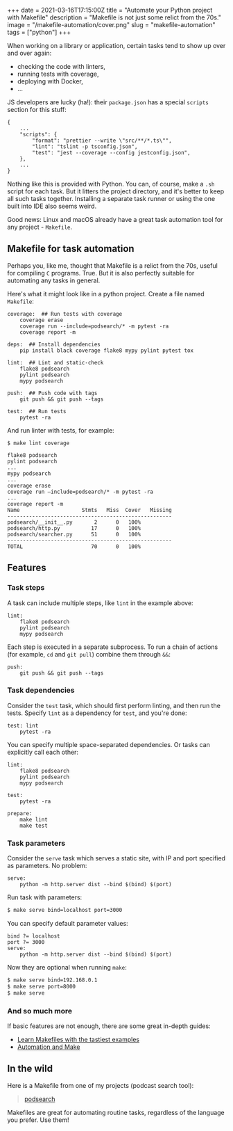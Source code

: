 +++
date = 2021-03-16T17:15:00Z
title = "Automate your Python project with Makefile"
description = "Makefile is not just some relict from the 70s."
image = "/makefile-automation/cover.png"
slug = "makefile-automation"
tags = ["python"]
+++

When working on a library or application, certain tasks tend to show up over and over again:

-   checking the code with linters,
-   running tests with coverage,
-   deploying with Docker,
-   ...

JS developers are lucky (ha!): their `package.json` has a special `scripts` section for this stuff:

```
{
    ...
    "scripts": {
        "format": "prettier --write \"src/**/*.ts\"",
        "lint": "tslint -p tsconfig.json",
        "test": "jest --coverage --config jestconfig.json",
    },
    ...
}
```

Nothing like this is provided with Python. You can, of course, make a `.sh` script for each task. But it litters the project directory, and it's better to keep all such tasks together. Installing a separate task runner or using the one built into IDE also seems weird.

Good news: Linux and macOS already have a great task automation tool for any project - `Makefile`.

## Makefile for task automation

Perhaps you, like me, thought that Makefile is a relict from the 70s, useful for compiling `C` programs. True. But it is also perfectly suitable for automating any tasks in general.

Here's what it might look like in a python project. Create a file named `Makefile`:

```
coverage:  ## Run tests with coverage
	coverage erase
	coverage run --include=podsearch/* -m pytest -ra
	coverage report -m

deps:  ## Install dependencies
	pip install black coverage flake8 mypy pylint pytest tox

lint:  ## Lint and static-check
	flake8 podsearch
	pylint podsearch
	mypy podsearch

push:  ## Push code with tags
	git push && git push --tags

test:  ## Run tests
	pytest -ra
```

And run linter with tests, for example:

```
$ make lint coverage

flake8 podsearch
pylint podsearch
...
mypy podsearch
...
coverage erase
coverage run —include=podsearch/* -m pytest -ra
...
coverage report -m
Name                    Stmts   Miss  Cover   Missing
-----------------------------------------------------
podsearch/__init__.py       2      0   100%
podsearch/http.py          17      0   100%
podsearch/searcher.py      51      0   100%
-----------------------------------------------------
TOTAL                      70      0   100%
```

## Features

### Task steps

A task can include multiple steps, like `lint` in the example above:

```
lint:
	flake8 podsearch
	pylint podsearch
	mypy podsearch
```

Each step is executed in a separate subprocess. To run a chain of actions (for example, `cd` and `git pull`) combine them through `&&`:

```
push:
	git push && git push --tags
```

### Task dependencies

Consider the `test` task, which should first perform linting, and then run the tests. Specify `lint` as a dependency for `test`, and you're done:

```
test: lint
	pytest -ra
```

You can specify multiple space-separated dependencies. Or tasks can explicitly call each other:

```
lint:
	flake8 podsearch
	pylint podsearch
	mypy podsearch

test:
	pytest -ra

prepare:
	make lint
	make test
```

### Task parameters

Consider the `serve` task which serves a static site, with IP and port specified as parameters. No problem:

```
serve:
	python -m http.server dist --bind $(bind) $(port)
```

Run task with parameters:

```bash
$ make serve bind=localhost port=3000
```

You can specify default parameter values:

```
bind ?= localhost
port ?= 3000
serve:
	python -m http.server dist --bind $(bind) $(port)
```

Now they are optional when running `make`:

```bash
$ make serve bind=192.168.0.1
$ make serve port=8000
$ make serve
```

### And so much more

If basic features are not enough, there are some great in-depth guides:

-   [Learn Makefiles with the tastiest examples](https://makefiletutorial.com)
-   [Automation and Make](https://swcarpentry.github.io/make-novice/reference.html)

## In the wild

Here is a Makefile from one of my projects (podcast search tool):

> [podsearch](https://github.com/nalgeon/podsearch-py/blob/master/Makefile)

Makefiles are great for automating routine tasks, regardless of the language you prefer. Use them!
